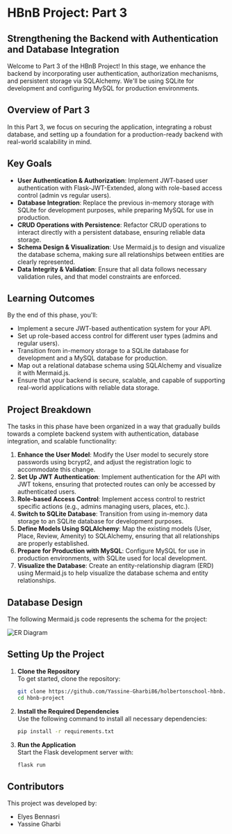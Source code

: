 # HBnB Project: Part 3

## Strengthening the Backend with Authentication and Database Integration

Welcome to Part 3 of the HBnB Project! In this stage, we enhance the backend by incorporating user authentication, authorization mechanisms, and persistent storage via SQLAlchemy. We'll be using SQLite for development and configuring MySQL for production environments.

## Overview of Part 3

In this Part 3, we focus on securing the application, integrating a robust database, and setting up a foundation for a production-ready backend with real-world scalability in mind.

## Key Goals

- **User Authentication & Authorization**: Implement JWT-based user authentication with Flask-JWT-Extended, along with role-based access control (admin vs regular users).
- **Database Integration**: Replace the previous in-memory storage with SQLite for development purposes, while preparing MySQL for use in production.
- **CRUD Operations with Persistence**: Refactor CRUD operations to interact directly with a persistent database, ensuring reliable data storage.
- **Schema Design & Visualization**: Use Mermaid.js to design and visualize the database schema, making sure all relationships between entities are clearly represented.
- **Data Integrity & Validation**: Ensure that all data follows necessary validation rules, and that model constraints are enforced.

## Learning Outcomes

By the end of this phase, you'll:

- Implement a secure JWT-based authentication system for your API.
- Set up role-based access control for different user types (admins and regular users).
- Transition from in-memory storage to a SQLite database for development and a MySQL database for production.
- Map out a relational database schema using SQLAlchemy and visualize it with Mermaid.js.
- Ensure that your backend is secure, scalable, and capable of supporting real-world applications with reliable data storage.

## Project Breakdown

The tasks in this phase have been organized in a way that gradually builds towards a complete backend system with authentication, database integration, and scalable functionality:

1. **Enhance the User Model**: Modify the User model to securely store passwords using bcrypt2, and adjust the registration logic to accommodate this change.
2. **Set Up JWT Authentication**: Implement authentication for the API with JWT tokens, ensuring that protected routes can only be accessed by authenticated users.
3. **Role-based Access Control**: Implement access control to restrict specific actions (e.g., admins managing users, places, etc.).
4. **Switch to SQLite Database**: Transition from using in-memory data storage to an SQLite database for development purposes.
5. **Define Models Using SQLAlchemy**: Map the existing models (User, Place, Review, Amenity) to SQLAlchemy, ensuring that all relationships are properly established.
6. **Prepare for Production with MySQL**: Configure MySQL for use in production environments, with SQLite used for local development.
7. **Visualize the Database**: Create an entity-relationship diagram (ERD) using Mermaid.js to help visualize the database schema and entity relationships.

## Database Design

The following Mermaid.js code represents the schema for the project:

![ER Diagram](https://www.mermaidchart.com/raw/e92b8c3f-3d58-4046-a0df-a70b625cbcd9?theme=light&version=v0.1&format=svg)


## Setting Up the Project

1. **Clone the Repository**  
   To get started, clone the repository:

   ```bash
   git clone https://github.com/Yassine-Gharbi86/holbertonschool-hbnb.git
   cd hbnb-project

2. **Install the Required Dependencies**  
   Use the following command to install all necessary dependencies:

   ```bash
   pip install -r requirements.txt

3. **Run the Application**  
   Start the Flask development server with:

   ```bash
   flask run

## Contributors

This project was developed by:

- Elyes Bennasri
- Yassine Gharbi
